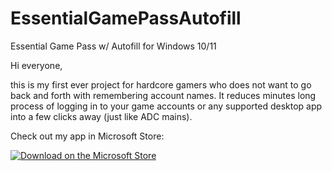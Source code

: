 # EssentialGamePassAutofill
Essential Game Pass w/ Autofill for Windows 10/11

Hi everyone,

this is my first ever project for hardcore gamers who does not want to go back and forth with remembering account names. It reduces minutes long process of logging in to your game accounts or any supported desktop app into a few clicks away (just like ADC mains). 

Check out my app in Microsoft Store:

[![Download on the Microsoft Store](https://get.microsoft.com/images/en-us%20dark.svg)](https://apps.microsoft.com/detail/9P2GWFRF6SZN)
